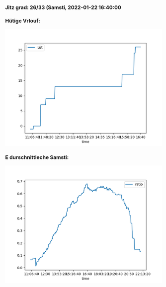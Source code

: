 ### Jitz grad: 26/33 (Samsti, 2022-01-22 16:40:00

### Hütige Vrlouf:
![Graph](Today.png)

### E durschnittleche Samsti:
![Graph](Samsti.png)